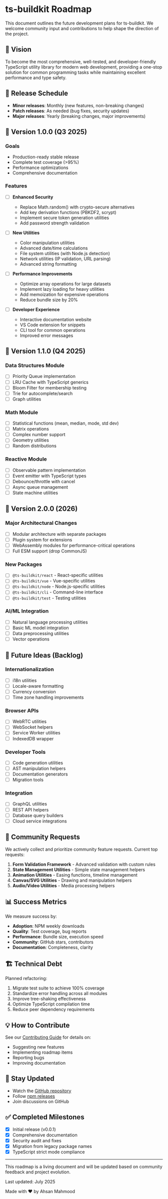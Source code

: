 # ts-buildkit Roadmap

This document outlines the future development plans for ts-buildkit. We welcome community input and contributions to help shape the direction of the project.

## 🎯 Vision

To become the most comprehensive, well-tested, and developer-friendly TypeScript utility library for modern web development, providing a one-stop solution for common programming tasks while maintaining excellent performance and type safety.

## 📅 Release Schedule

- **Minor releases**: Monthly (new features, non-breaking changes)
- **Patch releases**: As needed (bug fixes, security updates)
- **Major releases**: Yearly (breaking changes, major improvements)

## 🚀 Version 1.0.0 (Q3 2025)

### Goals
- Production-ready stable release
- Complete test coverage (>95%)
- Performance optimizations
- Comprehensive documentation

### Features
- [ ] **Enhanced Security**
  - Replace Math.random() with crypto-secure alternatives
  - Add key derivation functions (PBKDF2, scrypt)
  - Implement secure token generation utilities
  - Add password strength validation

- [ ] **New Utilities**
  - Color manipulation utilities
  - Advanced date/time calculations
  - File system utilities (with Node.js detection)
  - Network utilities (IP validation, URL parsing)
  - Advanced string formatting

- [ ] **Performance Improvements**
  - Optimize array operations for large datasets
  - Implement lazy loading for heavy utilities
  - Add memoization for expensive operations
  - Reduce bundle size by 20%

- [ ] **Developer Experience**
  - Interactive documentation website
  - VS Code extension for snippets
  - CLI tool for common operations
  - Improved error messages

## 🎯 Version 1.1.0 (Q4 2025)

### Data Structures Module
- [ ] Priority Queue implementation
- [ ] LRU Cache with TypeScript generics
- [ ] Bloom Filter for membership testing
- [ ] Trie for autocomplete/search
- [ ] Graph utilities

### Math Module
- [ ] Statistical functions (mean, median, mode, std dev)
- [ ] Matrix operations
- [ ] Complex number support
- [ ] Geometry utilities
- [ ] Random distributions

### Reactive Module
- [ ] Observable pattern implementation
- [ ] Event emitter with TypeScript types
- [ ] Debounce/throttle with cancel
- [ ] Async queue management
- [ ] State machine utilities

## 🔮 Version 2.0.0 (2026)

### Major Architectural Changes
- [ ] Modular architecture with separate packages
- [ ] Plugin system for extensions
- [ ] WebAssembly modules for performance-critical operations
- [ ] Full ESM support (drop CommonJS)

### New Packages
- [ ] `@ts-buildkit/react` - React-specific utilities
- [ ] `@ts-buildkit/vue` - Vue-specific utilities
- [ ] `@ts-buildkit/node` - Node.js-specific utilities
- [ ] `@ts-buildkit/cli` - Command-line interface
- [ ] `@ts-buildkit/test` - Testing utilities

### AI/ML Integration
- [ ] Natural language processing utilities
- [ ] Basic ML model integration
- [ ] Data preprocessing utilities
- [ ] Vector operations

## 🌟 Future Ideas (Backlog)

### Internationalization
- [ ] i18n utilities
- [ ] Locale-aware formatting
- [ ] Currency conversion
- [ ] Time zone handling improvements

### Browser APIs
- [ ] WebRTC utilities
- [ ] WebSocket helpers
- [ ] Service Worker utilities
- [ ] IndexedDB wrapper

### Developer Tools
- [ ] Code generation utilities
- [ ] AST manipulation helpers
- [ ] Documentation generators
- [ ] Migration tools

### Integration
- [ ] GraphQL utilities
- [ ] REST API helpers
- [ ] Database query builders
- [ ] Cloud service integrations

## 🤝 Community Requests

We actively collect and prioritize community feature requests. Current top requests:

1. **Form Validation Framework** - Advanced validation with custom rules
2. **State Management Utilities** - Simple state management helpers
3. **Animation Utilities** - Easing functions, timeline management
4. **Canvas/SVG Utilities** - Drawing and manipulation helpers
5. **Audio/Video Utilities** - Media processing helpers

## 📊 Success Metrics

We measure success by:

- **Adoption**: NPM weekly downloads
- **Quality**: Test coverage, bug reports
- **Performance**: Bundle size, execution speed
- **Community**: GitHub stars, contributors
- **Documentation**: Completeness, clarity

## 🏗️ Technical Debt

Planned refactoring:

1. Migrate test suite to achieve 100% coverage
2. Standardize error handling across all modules
3. Improve tree-shaking effectiveness
4. Optimize TypeScript compilation time
5. Reduce peer dependency requirements

## 💡 How to Contribute

See our [Contributing Guide](CONTRIBUTING.md) for details on:

- Suggesting new features
- Implementing roadmap items
- Reporting bugs
- Improving documentation

## 📣 Stay Updated

- Watch the [GitHub repository](https://github.com/aoneahsan/ts-buildkit)
- Follow [npm releases](https://www.npmjs.com/package/ts-buildkit)
- Join discussions on GitHub

## ✅ Completed Milestones

- [x] Initial release (v0.0.1)
- [x] Comprehensive documentation
- [x] Security audit and fixes
- [x] Migration from legacy package names
- [x] TypeScript strict mode compliance

---

This roadmap is a living document and will be updated based on community feedback and project evolution.

Last updated: July 2025

Made with ❤️ by Ahsan Mahmood